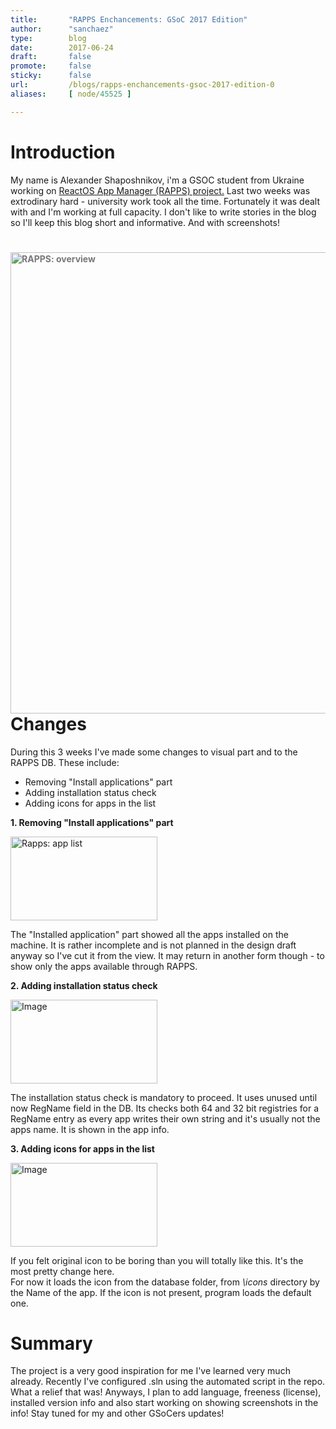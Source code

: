 ```yaml
---
title:       "RAPPS Enchancements: GSoC 2017 Edition"
author:      "sanchaez"
type:        blog
date:        2017-06-24
draft:       false
promote:     false
sticky:      false
url:         /blogs/rapps-enchancements-gsoc-2017-edition-0
aliases:     [ node/45525 ]

---
```


<h1>Introduction</h1>
<p>My name is Alexander Shaposhnikov, i'm a GSOC student from Ukraine working on <a href="https://www.reactos.org/wiki/Google_Summer_of_Code_2017_Ideas#Applications_Manager_Rapps">ReactOS App Manager (RAPPS) project.</a> Last two weeks was extrodinary hard - university work took all the time. Fortunately it was dealt with and I'm working at full capacity. I don't like to write stories in the blog so I'll keep this blog short and informative. And with screenshots!</p>
<h1><img alt="RAPPS: overview" class="imgp_img" height="738" src="/sites/default/files/imagepicker/51653/2017-06-23_13_25_49-ReactOS_Applications_Manager.png" style="color: rgb(119, 119, 119); font-size: 14px;" width="1358">Changes</h1>
<p>During this 3 weeks I've made some changes to visual part and to the RAPPS DB. These include:</p>
<ul>
	<li>Removing "Install applications" part</li>
	<li>Adding installation status check</li>
	<li>Adding icons for apps in the list</li>
</ul>
<p><strong>1. Removing "Install applications" part</strong></p>
<p><img alt="Rapps: app list" class="imgp_img" src="/sites/default/files/imagepicker/51653/2017-06-23_13_26_44-ReactOS_Applications_Manager_0.png" style="width: 235px; height: 134px;"></p>
<p>The "Installed application" part showed all the apps installed on the machine. It is rather incomplete and is not planned in the design draft anyway so I've cut it from the view. It may return in another form though - to show only the apps available through RAPPS.</p>
<p><strong>2. Adding installation status check</strong></p>
<p><img alt="Image" class="imgp_img" src="/sites/default/files/imagepicker/51653/2017-06-23_13_26_05-ReactOS_Applications_Manager_0.png" style="width: 235px; height: 134px;"></p>
<p>The installation status check is mandatory to proceed. It uses unused until now&nbsp;RegName field in the DB. Its checks both 64 and 32 bit registries for a RegName entry as every app writes their own string and it's usually not the apps name. It is shown in the app info.</p>
<p><strong>3. Adding icons for apps in the list</strong></p>
<p><img alt="Image" class="imgp_img" src="/sites/default/files/imagepicker/51653/2017-06-23_13_24_13-ReactOS_Applications_Manager_0.png" style="width: 235px; height: 134px;"></p>
<p>If you felt original icon to be boring than you will totally like this. It's the most pretty change here.<br>
	For now it loads the icon from the database folder, from<em> \icons</em> directory by the Name of the app. If the icon is not present, program loads the default one.</p>
<h1>Summary</h1>
<p>The project is a very good inspiration for me I've learned very much already. Recently I've configured .sln using the automated script in the repo. What a relief that was! Anyways, I plan to add language, freeness (license), installed version info and also start working on showing screenshots in the info! Stay tuned for my and other GSoCers updates!</p>

